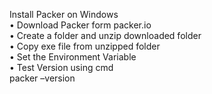 Install Packer on Windows \
•	Download Packer form packer.io \
•	Create a folder and unzip downloaded folder \
•	Copy exe file from unzipped folder \
•	Set the Environment Variable  \
•	Test Version using cmd \
          packer –version  
